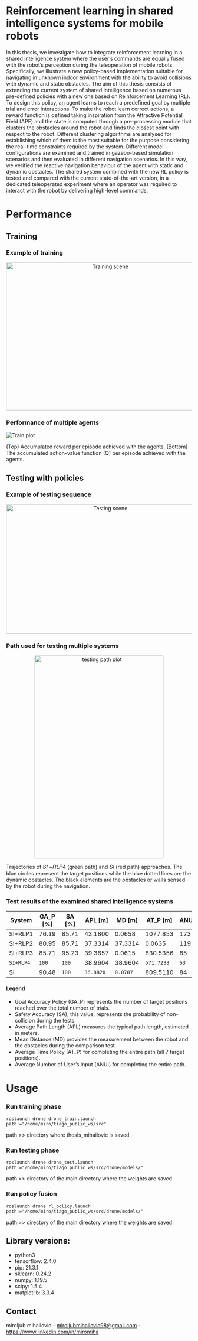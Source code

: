 # Reinforcement learning in shared intelligence systems for mobile robots
In this thesis, we investigate how to integrate reinforcement learning in a shared
intelligence system where the user’s commands are equally fused with the
robot’s perception during the teleoperation of mobile robots. Specifically, we illustrate a new policy-based implementation suitable for navigating in unknown
indoor environment with the ability to avoid collisions with dynamic and static
obstacles. The aim of this thesis consists of extending the current system of
shared intelligence based on numerous pre-defined policies with a new one
based on Reinforcement Learning (RL).
To design this policy, an agent learns to reach a predefined goal by multiple
trial and error interactions. To make the robot learn correct actions, a reward
function is defined taking inspiration from the Attractive Potential Field (APF)
and the state is computed through a pre-processing module that clusters the
obstacles around the robot and finds the closest point with respect to the robot.
Different clustering algorithms are analysed for establishing which of them is
the most suitable for the purpose considering the real-time constraints required
by the system.
Different model configurations are examined and trained in gazebo-based simulation scenarios and then evaluated in different navigation scenarios. In this
way, we verified the reactive navigation behaviour of the agent with static and
dynamic obstacles. The shared system combined with the new RL policy is
tested and compared with the current state-of-the-art version, in a dedicated
teleoperated experiment where an operator was required to interact with the
robot by delivering high-level commands.

# Performance 
## Training
### Example of training

<p align="center">
<img height="400" src="https://github.com/mirovix/Master_Thesis/tree/main/readme_files/train_video.gif" title="Training scene" width="550"/>
</p>

### Performance of multiple agents

![](https://github.com/mirovix/Master_Thesis/tree/main/readme_files/train.png "Train plot")

(Top) Accumulated reward per episode achieved with the agents. (Bottom) The accumulated action-value function (Q) per episode achieved with the agents.

## Testing with policies
### Example of testing sequence

<p align="center">
<img height="350" src="https://github.com/mirovix/Master_Thesis/tree/main/readme_files/RL_test_video.gif" title="Testing scene" width="550"/>
</p>

### Path used for testing multiple systems

<p align="center">
<img height="550" src="https://github.com/mirovix/Master_Thesis/tree/main/readme_files/testing_path.png" title="testing path plot" width="350"/>
</p>

Trajectories of 𝑆𝐼 +𝑅𝐿𝑃4 (green path) and 𝑆𝐼 (red path) approaches.
The blue circles represent the target positions while the blue dotted lines are the
dynamic obstacles. The black elements are the obstacles or walls sensed by the
robot during the navigation.

### Test results of the examined shared intelligence systems  


<div align="center">

| System    | GA_P [%] | SA [%] | APL [m]   | MD [m]   | AT_P [m]   | ANUI | 
|-----------|----------|--------|-----------|----------|------------|------|
| SI+RLP1   | 76.19    | 85.71  | 43.1800   | 0.0658   | 1077.853   | 123  |
| SI+RLP2   | 80.95    | 85.71  | 37.3314   | 37.3314  | 0.0635     | 119  |
| SI+RLP3   | 85.71    | 95.23  | 39.3657   | 0.0615   | 830.5356   | 85   |
| `SI+RLP4` | `100`    | `100`  | 38.9604   | 38.9604  | `571.7233` | `63` |
| SI        | 90.48    | `100`  | `36.8820` | `0.0787` | 809.5110   | 84   |

</div>

#### Legend
- Goal Accuracy Policy (GA_P) represents the number of target positions reached over the total number of trials.
- Safety Accuracy (SA), this value, represents the probability of non-collision during the tests.
- Average Path Length (APL) measures the typical path length, estimated in meters.
- Mean Distance (MD) provides the measurement between the robot and the obstacles during the comparison test.
- Average Time Policy (AT_P) for completing the entire path (all 7 target positions).
- Average Number of User’s Input (ANUI) for completing the entire path.

# Usage
### Run training phase
```
roslaunch drone drone_train.launch path:="/home/miro/tiago_public_ws/src"
```
path >> directory where thesis_mihailovic is saved
### Run testing phase
```
roslaunch drone drone_test.launch path:="/home/miro/tiago_public_ws/src/drone/models/"
```
path >> directory of the main directory where the weights are saved
### Run policy fusion
```
roslaunch drone rl_policy.launch path:="/home/miro/tiago_public_ws/src/drone/models/"
```
path >> directory of the main directory where the weights are saved

## Library versions:

- python3
- tensorflow: 2.4.0
- pip: 21.3.1
- sklearn: 0.24.2
- numpy: 1.19.5
- scipy: 1.5.4
- matplotlib: 3.3.4

## Contact

miroljub mihailovic - miroljubmihailovic98@gmail.com - https://www.linkedin.com/in/miromiha